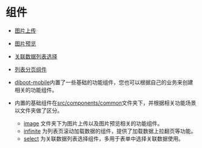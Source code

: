 # 组件

* [图片上传](组件/图片上传.md)
* [图片预览](组件/图片预览.md)
* [关联数据列表选择](组件/关联数据列表选择.md)
* [列表分页组件](组件/列表分页组件.md)


* [diboot-mobile](README.md)内置了一些基础的功能组件，您也可以根据自己的业务来创建相关的功能组件。
* 内置的基础组件在[src/components/common]()文件夹下，并根据相关功能场景以文件夹做了区分。
    * [image]() 文件夹下为图片上传以及图片预览相关的功能组件。
    * [infinite]() 为列表页滚动加载数据的组件，提供了加载数据上拉翻页等功能。
    * [select]() 为关联数据列表选择组件，多用于表单中选择关联数据使用。